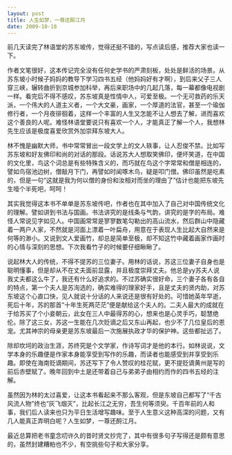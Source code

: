 ```yaml
---
layout: post
title: 人生如梦，一尊还酹江月
date: 2009-10-10 
---
```

前几天读完了林语堂的苏东坡传，觉得还挺不错的，写点读后感，推荐大家也读一下。


作者文笔很好，这本传记完全没有任何史学书的严肃刻板，处处是鲜活的场景。从苏东坡小时候子妈妈的教导下学习四书五经（他妈妈好有才啊），到后来父子三人穿三峡，辗转曲折到京城参加科举，再后来职场中的几起几落，每一幕都像电视剧一样。看完后不得不感叹，苏东坡真是性情中人，可爱至极。一个无可救药的乐天派，一个伟大的人道主义者，一个大文豪，画家，一个厚道的法官，甚至一个瑜伽修行者，一个月夜徘徊着，这样一个丰富的人生又怎能不让人想去了解，进而喜欢这个善良的人呢。难怪林语堂要说只有喜欢一个人，才能真正了解一个人，我想林先生应该是极度喜爱欣赏外加崇拜东坡大人。




林不愧是幽默大师，书中常常冒出一段文学上的文人轶事，让人忍俊不禁。比如写苏东坡和好友佛印和尚的对话的那段。话说苏大人想取笑佛印，便坏笑道，在中国的文化里，鸟这个词总是有些特殊含义的，而巧就在鸟这个字常常和僧是相连的，譬如鸟宿池边树，僧敲月下门，再譬如时闻啄木鸟，疑是叩门僧。佛印虽然是吃素的，但是一句“这就是我为何以僧的身份和汝相对而坐的理由了”估计也能把东坡先生噎个半死吧，呵呵！




其实我觉得这本书不单单是苏东坡传吧，作者也在其中加入了自己对中国传统文化的理解。譬如讲到书法与国画。书法讲究的是线条与气韵，讲究的是字的布局。难怪人常说见字如见人。中国画常常是寥寥数笔勾勒出的高山流水，然后群山中隐藏着一两户人家，不然就是河面上漂着一叶扁舟，用意在于表现人生比起大自然来是何等的渺小。又说到文人爱画竹，却总是简单至极，却不知这竹中藏着画家作画时的心情与深刻的思想。下次我看竹子的时候要仔细瞅瞅了。




说起林大人的传统，不得不提苏的三位妻子。用林的话说，苏这三位妻子自身也是聪明懂事，但是却从不在丈夫面前显露，并且极度崇拜丈夫。他总是yy苏夫人说我丈夫都这么牛了，我还有什么好追求的。不过苏确实很好命，三个妻子各有各自的特点，第一个夫人是苏洵选的，确实难得的理家好手，且是丈夫的贤内助，对苏东坡这个心直口快，见人就说十分话的人来说还是很有好处的。可惜她英年早逝，死后十年，苏的那首“十年生死两茫茫”便是献给这个夫人的。二夫人最大的成就在于给苏买了个小妾朝云，此女在三人中最得苏的心，想来也是心灵手巧，聪慧绝伦。除了这三女，苏这一生能在几次贬谪之后又东山再起，也少不了几位皇后的恩宠。尤其神宗的母亲更是苏东坡最后一次施展执政才华的保护神。这些都扯远了。




除却坎坷的政治生涯，苏终究是个文学家，作诗写词才是他的本行。如林说说，文学本身的乐趣便是作家本身能享受到写作的乐趣，而读者也能感受到并享受到乐趣。即使在海南贬谪期间，苏还写下了令人赞叹的桂花赋，更不提贬谪黄州是写的前后赤壁赋了。晚年回到中土是还带着自己与弟弟子由相约而作的四书五经的注解。




虽然因为林的太过喜爱，让这本书看起来不那么客观，但是东坡自己都写了“千古风流人物”终也“灰飞烟灭”，比起长江之无穷，吾生何等须臾。千百年前的人和事，我们后人读来也只为平日生活增写趣味。至于人生意义这种高深的问题，又有几人能真正弄明白呢？人生如梦，一尊还酹江月。




最近总算把老书童念叨许久的昔时贤文抄完了，其中有很多句子写得还是颇有意思的，虽然封建糟粕也不少，有空挑些句子和大家分享。